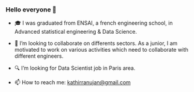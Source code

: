 ### Hello everyone 👋

- :mortar_board: I was graduated from ENSAI, a french engineering school, in Advanced statistical engineering & Data Science.
  
- :handshake: I’m looking to collaborate on differents sectors. As a junior, I am motivated to work on various activities which need to collaborate with different engineers.
  
- :mag: I’m looking for Data Scientist job in Paris area.
  
- 📫 How to reach me: kathirranujan@gmail.com
